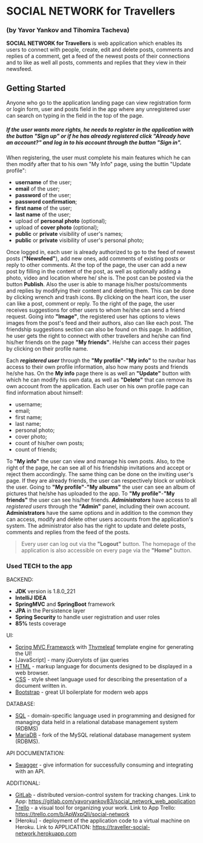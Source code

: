 # SOCIAL NETWORK for Travellers 
### (by Yavor Yankov and Tihomira Tacheva)

**SOCIAL NETWORK for Travellers** is web application which enables its users to connect with people, create, edit and delete posts, comments and replies of a comment, get a feed of the newest posts of their connections and to like as well all posts, comments and replies that they view in their newsfeed.

## Getting Started
Anyone who go to the application landing page can view registration form or login form, user and posts field in the app where any unregistered user can search on typing in the field in the top of the page.

##### If the user wants more rights, he needs to register in the application with the button "Sign up" or if he has already registered click "Already have an account?" and log in to his account through the button "Sign in".
When registering, the user must complete his main features which he can then modify after that to his own "My Info" page, using the buttin "Update profile": 

- **username** of the user;
- **email** of the user;
- **password** of the user;
- **password confirmation**;
- **first name** of the user;
- **last name** of the user;
- upload of **personal photo** (optional);
- upload of **cover photo** (optional);
- **public** or **private** visibility of user's names;
- **public** or **private** visibility of user's personal photo;


Once logged in, each user is already authorized to go to the feed of newest posts (**"Newsfeed"**), add new ones, add comments of existing posts or reply to other comments. At the top of the page, the user can add a new post by filling in the content of the post, as well as optionally adding a photo, video and location where he/ she is. The post can be posted via the button **Publish**. Also the user is able to manage his/her posts/comments and replies by modifying their content and deleting them. This can be done by clicking wrench and trash icons. By clicking on the heart icon, the user can like a post, comment or reply. To the right of the page, the user receives suggestions for other users to whom he/she can send a friend request. 
Going into **"Image"**, the registered user has options to views images from the post's feed and their authors, also can like each post. The friendship suggestions section can also be found on this page. 
In addition, he user gets the right to connect with other travellers and he/she can find his/her friends on the page **"My friends"**. He/she can access their pages by clicking on their profile name. 

Each **_registered user_** through the **"My profile"**-**"My info"** to the navbar has access to their own profile information, also how many posts and friends he/she has. On the **My info** page there is as well an **"Update"** button with which he can modify his own data, as well as **"Delete"** that can remove its own account from the application. Each user on his own profile page can find information about himself:
- username;
- email;
- first name;
- last name;
- personal photo;
- cover photo;
- count of his/her own posts;
- count of friends;

To **"My info"** the user can view and manage his own posts. Also, to the right of the page, he can see all of his friendship invitations and accept or reject them accordingly. The same thing can be done on the inviting user's page. If they are already friends, the user can respectively block or unblock the user. 
Going to **"My profile"**-**"My albums"** the user can see an album of pictures that he/she has uploaded to the app. To **"My profile"**-**"My friends"** the user can see his/her friends.
**_Administrators_** have access to all _registered users_ through the **"Admin"** panel, including their own account. **Administrators** have the same options and in addition to the common they can access, modify and delete other users accounts from the application's system. The administrator also has the right to update and delete posts, comments and replies from the feed of the posts.

> Every user can log out via the **"Logout"** button.
> The homepage of the application is also accessible on every page via the **"Home"** button.


### Used TECH to the app

BACKEND:

* **JDK** version is 1.8.0_221
* **IntelliJ IDEA**
* **SpringMVC** and **SpringBoot** framework
* **JPA** in the Persistence layer
* **Spring Security** to handle user registration and user roles
* **85%** tests coverage

UI:

* [Spring MVC Framework] with [Thymeleaf] template engine for generating the UI!
* [JavaScript] - many jQuerylots of ijax queries
* [HTML] - markup language for documents designed to be displayed in a web browser.
* [CSS] - style sheet language used for describing the presentation of a document written in.
* [Bootstrap] - great UI boilerplate for modern web apps

DATABASE:

* [SQL] - domain-specific language used in programming and designed for managing data held in a relational database management system (RDBMS)
* [MariaDB] - fork of the MySQL relational database management system (RDBMS).

API DOCUMENTATION:

* [Swagger] - give information for successfully consuming and integrating with an API.

ADDITIONAL:

* [GitLab] - distributed version-control system for tracking changes.
Link to App: https://gitlab.com/yavoryankov83/social_network_web_application
* [Trello] - a visual tool for organizing your work. 
Link to App Trello: https://trello.com/b/ApWxpQIi/social-network
* [Heroku] - deployment of the application code to a virtual machine on Heroku. 
Link to APPLICATION: https://traveller-social-network.herokuapp.com

[//]: # (These are reference links used in the body of this note and get stripped out when the markdown processor does its job. There is no need to format nicely because it shouldn't be seen. Thanks SO - http://stackoverflow.com/questions/4823468/store-comments-in-markdown-syntax)


   [SQL]: <https://www.tutorialspoint.com/sql/index.htm>
   [HTML]: <https://www.tutorialspoint.com/html/index.htm>
   [CSS]: <https://getbootstrap.com/docs/3.4/css/>
   [GitLab]: <https://gitlab.com/>
   [markdown-it]: <https://github.com/markdown-it/markdown-it>
   [Ace Editor]: <http://ace.ajax.org>
   [node.js]: <http://nodejs.org>
   [Bootstrap]: <https://getbootstrap.com/>
   [jQuery]: <http://jquery.com>
   [Trello]: <https://trello.com/>
   [Swagger]: <https://swagger.io/>
   [Spring MVC Framework]: <https://spring.io/>
   [Thymeleaf]: <https://www.thymeleaf.org/>
   [MariaDB]: <https://mariadb.org/>

   [PlDb]: <https://github.com/joemccann/dillinger/tree/master/plugins/dropbox/README.md>
   [PlGh]: <https://github.com/joemccann/dillinger/tree/master/plugins/github/README.md>
   [PlGd]: <https://github.com/joemccann/dillinger/tree/master/plugins/googledrive/README.md>
   [PlOd]: <https://github.com/joemccann/dillinger/tree/master/plugins/onedrive/README.md>
   [PlMe]: <https://github.com/joemccann/dillinger/tree/master/plugins/medium/README.md>
   [PlGa]: <https://github.com/RahulHP/dillinger/blob/master/plugins/googleanalytics/README.md>
